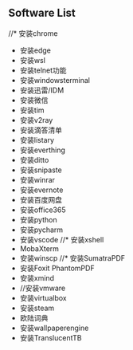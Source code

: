 ## Software List

//* 安装chrome
* 安装edge
* 安装wsl
* 安装telnet功能
* 安装windowsterminal
* 安装迅雷/IDM
* 安装微信
* 安装tim
* 安装v2ray
* 安装滴答清单
* 安装listary
* 安装everthing
* 安装ditto
* 安装snipaste
* 安装winrar
* 安装evernote
* 安装百度网盘
* 安装office365
* 安装python
* 安装pycharm
* 安装vscode
//* 安装xshell
* MobaXterm
* 安装winscp
//* 安装SumatraPDF
* 安装Foxit PhantomPDF
* 安装xmind
* //安装vmware
* 安装virtualbox
* 安装steam
* 欧陆词典
* 安装wallpaperengine
* 安装TranslucentTB
